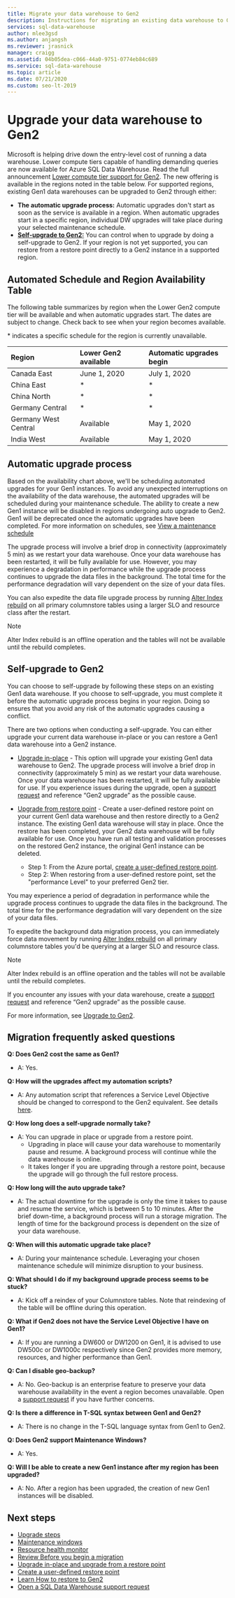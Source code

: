 ```yaml
---
title: Migrate your data warehouse to Gen2 
description: Instructions for migrating an existing data warehouse to Gen2 and the migration schedule by region.
services: sql-data-warehouse
author: mlee3gsd
ms.author: anjangsh
ms.reviewer: jrasnick
manager: craigg
ms.assetid: 04b05dea-c066-44a0-9751-0774eb84c689
ms.service: sql-data-warehouse
ms.topic: article
ms.date: 07/21/2020
ms.custom: seo-lt-2019
---
```

# Upgrade your data warehouse to Gen2

Microsoft is helping drive down the entry-level cost of running a data warehouse.  Lower compute tiers capable of handling demanding queries are now available for Azure SQL Data Warehouse. Read the full announcement [Lower compute tier support for Gen2](https://azure.microsoft.com/blog/azure-sql-data-warehouse-gen2-now-supports-lower-compute-tiers/). The new offering is available in the regions noted in the table below. For supported regions, existing Gen1 data warehouses can be upgraded to Gen2 through either:

- **The automatic upgrade process:** Automatic upgrades don't start as soon as the service is available in a region.  When automatic upgrades start in a specific region, individual DW upgrades will take place during your selected maintenance schedule.
- [**Self-upgrade to Gen2:**](#self-upgrade-to-gen2) You can control when to upgrade by doing a self-upgrade to Gen2. If your region is not yet supported, you can restore from a restore point directly to a Gen2 instance in a supported region.

## Automated Schedule and Region Availability Table

The following table summarizes by region when the Lower Gen2 compute tier will be available and when automatic upgrades start. The dates are subject to change. Check back to see when your region becomes available.

\* indicates a specific schedule for the region is currently unavailable.

| **Region** | **Lower Gen2 available** | **Automatic upgrades begin** |
|:--- |:--- |:--- |
| Canada East |June 1, 2020 |July 1, 2020 |
| China East |\* |\* |
| China North |\* |\* |
| Germany Central |\* |\* |
| Germany West Central |Available |May 1, 2020 |
| India West |Available |May 1, 2020  |

## Automatic upgrade process

Based on the availability chart above, we'll be scheduling automated upgrades for your Gen1 instances. To avoid any unexpected interruptions on the availability of the data warehouse, the automated upgrades will be scheduled during your maintenance schedule. The ability to create a new Gen1 instance will be disabled in regions undergoing auto upgrade to Gen2. Gen1 will be deprecated once the automatic upgrades have been completed. For more information on schedules, see [View a maintenance schedule](viewing-maintenance-schedule.md)

The upgrade process will involve a brief drop in connectivity (approximately 5 min) as we restart your data warehouse.  Once your data warehouse has been restarted, it will be fully available for use. However, you may experience a degradation in performance while the upgrade process continues to upgrade the data files in the background. The total time for the performance degradation will vary dependent on the size of your data files.

You can also expedite the data file upgrade process by running [Alter Index rebuild](sql-data-warehouse-tables-index.md) on all primary columnstore tables using a larger SLO and resource class after the restart.

> [!NOTE]
> Alter Index rebuild is an offline operation and the tables will not be available until the rebuild completes.

## Self-upgrade to Gen2

You can choose to self-upgrade by following these steps on an existing Gen1 data warehouse. If you choose to self-upgrade, you must complete it before the automatic upgrade process begins in your region. Doing so ensures that you avoid any risk of the automatic upgrades causing a conflict.

There are two options when conducting a self-upgrade.  You can either upgrade your current data warehouse in-place or you can restore a Gen1 data warehouse into a Gen2 instance.

- [Upgrade in-place](upgrade-to-latest-generation.md) - This option will upgrade your existing Gen1 data warehouse to Gen2. The upgrade process will involve a brief drop in connectivity (approximately 5 min) as we restart your data warehouse.  Once your data warehouse has been restarted, it will be fully available for use. If you experience issues during the upgrade, open a [support request](https://docs.microsoft.com/azure/sql-data-warehouse/sql-data-warehouse-get-started-create-support-ticket) and reference “Gen2 upgrade” as the possible cause.
- [Upgrade from restore point](sql-data-warehouse-restore.md) - Create a user-defined restore point on your current Gen1 data warehouse and then restore directly to a Gen2 instance. The existing Gen1 data warehouse will stay in place. Once the restore has been completed, your Gen2 data warehouse will be fully available for use.  Once you have run all testing and validation processes on the restored Gen2 instance, the original Gen1 instance can be deleted.

   - Step 1: From the Azure portal, [create a user-defined restore point](sql-data-warehouse-restore-active-paused-dw.md#restore-an-existing-data-warehouse-through-the-azure-portal).
   - Step 2: When restoring from a user-defined restore point, set the "performance Level" to your preferred Gen2 tier.

You may experience a period of degradation in performance while the upgrade process continues to upgrade the data files in the background. The total time for the performance degradation will vary dependent on the size of your data files.

To expedite the background data migration process, you can immediately force data movement by running [Alter Index rebuild](sql-data-warehouse-tables-index.md) on all primary columnstore tables you'd be querying at a larger SLO and resource class.

> [!NOTE]
> Alter Index rebuild is an offline operation and the tables will not be available until the rebuild completes.

If you encounter any issues with your data warehouse, create a [support request](sql-data-warehouse-get-started-create-support-ticket.md) and reference “Gen2 upgrade” as the possible cause.

For more information, see [Upgrade to Gen2](upgrade-to-latest-generation.md).

## Migration frequently asked questions

**Q: Does Gen2 cost the same as Gen1?**

- A: Yes.

**Q: How will the upgrades affect my automation scripts?**

- A: Any automation script that references a Service Level Objective should be changed to correspond to the Gen2 equivalent.  See details [here](upgrade-to-latest-generation.md#sign-in-to-the-azure-portal).

**Q: How long does a self-upgrade normally take?**

- A: You can upgrade in place or upgrade from a restore point.  
   - Upgrading in place will cause your data warehouse to momentarily pause and resume.  A background process will continue while the data warehouse is online.  
   - It takes longer if you are upgrading through a restore point, because the upgrade will go through the full restore process.

**Q: How long will the auto upgrade take?**

- A: The actual downtime for the upgrade is only the time it takes to pause and resume the service, which is between 5 to 10 minutes. After the brief down-time, a background process will run a storage migration. The length of time for the background process is dependent on the size of your data warehouse.

**Q: When will this automatic upgrade take place?**

- A: During your maintenance schedule. Leveraging your chosen maintenance schedule will minimize disruption to your business.

**Q: What should I do if my background upgrade process seems to be stuck?**

 - A: Kick off a reindex of your Columnstore tables. Note that reindexing of the table will be offline during this operation.

**Q: What if Gen2 does not have the Service Level Objective I have on Gen1?**
- A: If you are running a DW600 or DW1200 on Gen1, it is advised to use DW500c or DW1000c respectively since Gen2 provides more memory, resources, and higher performance than Gen1.

**Q: Can I disable geo-backup?**
- A: No. Geo-backup is an enterprise feature to preserve your data warehouse availability in the event a region becomes unavailable. Open a [support request](sql-data-warehouse-get-started-create-support-ticket.md) if you have further concerns.

**Q: Is there a difference in T-SQL syntax between Gen1 and Gen2?**

- A: There is no change in the T-SQL language syntax from Gen1 to Gen2.

**Q: Does Gen2 support Maintenance Windows?**

- A: Yes.

**Q: Will I be able to create a new Gen1 instance after my region has been upgraded?**

- A: No. After a region has been upgraded, the creation of new Gen1 instances will be disabled.

## Next steps

- [Upgrade steps](upgrade-to-latest-generation.md)
- [Maintenance windows](maintenance-scheduling.md)
- [Resource health monitor](https://docs.microsoft.com/azure/service-health/resource-health-overview)
- [Review Before you begin a migration](upgrade-to-latest-generation.md#before-you-begin)
- [Upgrade in-place and upgrade from a restore point](upgrade-to-latest-generation.md)
- [Create a user-defined restore point](sql-data-warehouse-restore-points.md)
- [Learn How to restore to Gen2](sql-data-warehouse-restore-active-paused-dw.md#restore-an-existing-data-warehouse-through-the-azure-portal)
- [Open a SQL Data Warehouse support request](https://go.microsoft.com/fwlink/?linkid=857950)
